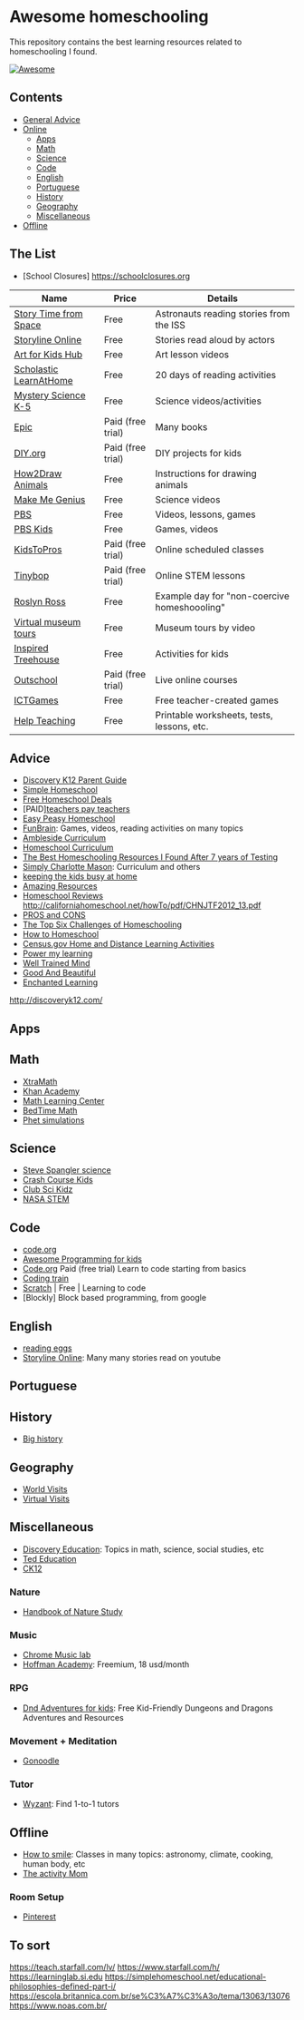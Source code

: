 # Awesome homeschooling

This repository contains the best learning resources related to homeschooling I found.

[![Awesome](https://cdn.rawgit.com/sindresorhus/awesome/d7305f38d29fed78fa85652e3a63e154dd8e8829/media/badge.svg)](https://github.com/sindresorhus/awesome)

## Contents

- [General Advice](#advice)
- [Online](#online)
  - [Apps](#apps)
  - [Math](#math)
  - [Science](#science)
  - [Code](#code)
  - [English](#english)
  - [Portuguese](#portuguese)
  - [History](#history)
  - [Geography](#geography)
  - [Miscellaneous](#miscellaneous)
- [Offline](#offline)

## The List

- [School Closures] https://schoolclosures.org

| Name                                                                                                              | Price             | Details                                      |
| ----------------------------------------------------------------------------------------------------------------- | ----------------- | -------------------------------------------- |
| [Story Time from Space](https://storytimefromspace.com/)                                                          | Free              | Astronauts reading stories from the ISS      |
| [Storyline Online](https://www.storylineonline.net/library/)                                                      | Free              | Stories read aloud by actors                 |
| [Art for Kids Hub](https://www.artforkidshub.com/)                                                                | Free              | Art lesson videos                            |
| [Scholastic LearnAtHome](https://scholastic.com/learnathome)                                                      | Free              | 20 days of reading activities                |
| [Mystery Science K-5](https://mysteryscience.com/school-closure-planning)                                         | Free              | Science videos/activities                    |
| [Epic](https://www.getepic.com/)                                                                                  | Paid (free trial) | Many books                                   |
| [DIY.org](https://diy.org/)                                                                                       | Paid (free trial) | DIY projects for kids                        |
| [How2Draw Animals](https://www.how2drawanimals.com/)                                                              | Free              | Instructions for drawing animals             |
| [Make Me Genius](https://www.makemegenius.com/)                                                                   | Free              | Science videos                               |
| [PBS](https://www.pbslearningmedia.org/grades/early-elementary/)                                                  | Free              | Videos, lessons, games                       |
| [PBS Kids](https://pbskids.org/)                                                                                  | Free              | Games, videos                                |
| [KidsToPros](https://www.kidztopros.com/online-programs)                                                          | Paid (free trial) | Online scheduled classes                     |
| [Tinybop](https://schools.tinybop.com/)                                                                           | Paid (free trial) | Online STEM lessons                          |
| [Roslyn Ross](https://roslynross.blogspot.com/2018/06/anderss-education-update-kindergarten.html?m=1)             | Free              | Example day for "non-coercive homeshoooling" |
| [Virtual museum tours](https://www.travelandleisure.com/attractions/museums-galleries/museums-with-virtual-tours) | Free              | Museum tours by video                        |
| [Inspired Treehouse](https://theinspiredtreehouse.com/activities-index/)                                          | Free              | Activities for kids                          |
| [Outschool](https://outschool.com/)                                                                               | Paid (free trial) | Live online courses                          |
| [ICTGames](http://ictgames.co.uk/)                                                                                | Free              | Free teacher-created games                   |
| [Help Teaching](https://www.helpteaching.com/)                                                                    | Free              | Printable worksheets, tests, lessons, etc.   |

## Advice

- [Discovery K12 Parent Guide](http://discoveryk12.com/dk12/wp-content/uploads/2020/05/PTA-Guide-2020-2021.pdf)
- [Simple Homeschool](https://simplehomeschool.net)
- [Free Homeschool Deals](https://www.freehomeschooldeals.com)
- [PAID][teachers pay teachers](https://www.teacherspayteachers.com)
- [Easy Peasy Homeschool](https://allinonehomeschool.com)
- [FunBrain](https://www.funbrain.com/): Games, videos, reading activities on many topics
- [Ambleside Curriculum](https://www.amblesideonline.org)
- [Homeschool Curriculum](https://www.time4learning.com/homeschool-curriculum.htm)
- [The Best Homeschooling Resources I Found After 7 years of Testing](https://github.com/ryanseamons/thedeliberatefamily/blob/master/src/html/blog/homeschool-resources.md)
- [Simply Charlotte Mason](https://simplycharlottemason.com): Curriculum and others
- [keeping the kids busy at home](https://lifewiththetsengs.home.blog/2020/03/17/keeping-the-kids-busy-covid-19-version/)
- [Amazing Resources](https://www.amazingeducationalresources.com)
- [Homeschool Reviews](https://cathyduffyreviews.com/)
  http://californiahomeschool.net/howTo/pdf/CHNJTF2012_13.pdf
- [PROS and CONS](https://www.weirdunsocializedhomeschoolers.com/homeschooling-pros-and-cons/#content)
- [The Top Six Challenges of Homeschooling](https://babygizmo.com/top-six-challenges-homeschooling/)
- [How to Homeschool](http://www.californiahomeschool.net/howTo/faq.htm)
- [Census.gov Home and Distance Learning Activities](https://www.census.gov/content/census/en/programs-surveys/sis/activities/distance-learning.html)
- [Power my learning](https://powermylearning.org)
- [Well Trained Mind](https://welltrainedmind.com/?v=19d3326f3137)
- [Good And Beautiful](https://www.goodandbeautiful.com)
- [Enchanted Learning](http://www.enchantedlearning.com/Home.html)

http://discoveryk12.com/

## Apps

## Math

- [XtraMath](https://xtramath.org)
- [Khan Academy](https://www.khanacademy.org)
- [Math Learning Center](https://www.mathlearningcenter.org/resources/apps)
- [BedTime Math](http://bedtimemath.org)
- [Phet simulations](https://phet.colorado.edu)

## Science

- [Steve Spangler science](https://www.stevespanglerscience.com)
- [Crash Course Kids](https://www.youtube.com/user/crashcoursekids)
- [Club Sci Kidz](http://www.clubscikidzmd.com/blog/)
- [NASA STEM](https://www.nasa.gov/stem/forstudents/k-4/index.html)

## Code

- [code.org](https://code.org)
- [Awesome Programming for kids](https://github.com/HollyAdele/awesome-programming-for-kids#readme)
- [Code.org](https://code.org/) Paid (free trial) Learn to code starting from basics
- [Coding train](https://thecodingtrain.com/)
- [Scratch](https://scratch.mit.edu/projects/editor/?tutorial=getStarted) | Free | Learning to code
- [Blockly] Block based programming, from google

## English

- [reading eggs](https://readingeggs.com)
- [Storyline Online](https://www.storylineonline.net): Many many stories read on youtube

## Portuguese

## History

- [Big history](https://www.oerproject.com)

## Geography

- [World Visits](https://www.tripsavvy.com/best-virtual-vacations-around-the-world-4799910)
- [Virtual Visits](https://www.thoughtco.com/virtual-field-trips-4160925)

## Miscellaneous

- [Discovery Education](https://www.discoveryeducation.com): Topics in math, science, social studies, etc
- [Ted Education](https://ed.ted.com)
- [CK12](https://www.ck12.org/student/)

### Nature

- [Handbook of Nature Study](https://handbookofnaturestudy.com)

### Music

- [Chrome Music lab](https://musiclab.chromeexperiments.com/Experiments)
- [Hoffman Academy](https://www.hoffmanacademy.com): Freemium, 18 usd/month

### RPG

- [Dnd Adventures for kids](https://dndadventuresforkids.com/): Free Kid-Friendly Dungeons and Dragons Adventures and Resources

### Movement + Meditation

- [Gonoodle](https://www.gonoodle.com)

### Tutor

- [Wyzant](https://www.wyzant.com): Find 1-to-1 tutors

## Offline

- [How to smile](www.howtosmile.org): Classes in many topics: astronomy, climate, cooking, human body, etc
- [The activity Mom](https://activity-mom.com)

### Room Setup

- [Pinterest](https://www.pinterest.com/search/pins/?q=homeschool%20room)

## To sort

https://teach.starfall.com/lv/
https://www.starfall.com/h/
https://learninglab.si.edu
https://simplehomeschool.net/educational-philosophies-defined-part-i/
https://escola.britannica.com.br/se%C3%A7%C3%A3o/tema/13063/13076
https://www.noas.com.br/

